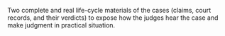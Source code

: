 Two complete and real life-cycle materials of the cases (claims, court records, and their verdicts) to expose how the judges hear the case and make judgment in practical situation.

